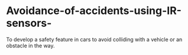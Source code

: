 # Avoidance-of-accidents-using-IR-sensors-
To develop a safety feature in cars to avoid colliding with a vehicle or an obstacle in the way.
